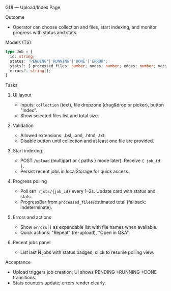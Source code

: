 GUI — Upload/Index Page

Outcome
- Operator can choose collection and files, start indexing, and monitor progress with status and stats.

Models (TS)
```ts
type Job = {
  id: string;
  status: 'PENDING'|'RUNNING'|'DONE'|'ERROR';
  stats?: { processed_files: number; nodes: number; edges: number; vector_chunks: number; };
  errors?: string[];
}
```

Tasks
1) UI layout
   - Inputs: `collection` (text), file dropzone (drag&drop or picker), button "Index".
   - Show selected files list and total size.

2) Validation
   - Allowed extensions: .bsl, .xml, .html, .txt.
   - Disable button until collection and at least one file are provided.

3) Start indexing
   - POST `/upload` (multipart or { paths } mode later). Receive `{ job_id }`.
   - Persist recent jobs in localStorage for quick access.

4) Progress polling
   - Poll `GET /jobs/{job_id}` every 1–2s. Update card with status and stats.
   - ProgressBar from `processed_files`/estimated total (fallback: indeterminate).

5) Errors and actions
   - Show `errors[]` as expandable list with file names when available.
   - Quick actions: "Repeat" (re-upload), "Open in Q&A".

6) Recent jobs panel
   - List last N jobs with status badges; click to resume polling view.

Acceptance
- Upload triggers job creation; UI shows PENDING→RUNNING→DONE transitions.
- Stats counters update; errors render clearly.

